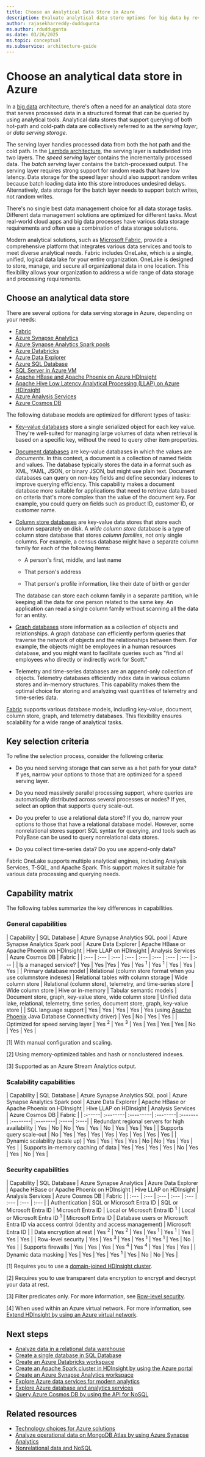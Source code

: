 ```yaml
---
title: Choose an Analytical Data Store in Azure
description: Evaluate analytical data store options for big data by reviewing key selection criteria and a capability matrix to compare database models and features.
author: rajasekharreddy-duddugunta
ms.author: rduddugunta
ms.date: 03/26/2025
ms.topic: conceptual
ms.subservice: architecture-guide
---
```


# Choose an analytical data store in Azure

In a [big data](../big-data/index.yml) architecture, there's often a need for an analytical data store that serves processed data in a structured format that can be queried by using analytical tools. Analytical data stores that support querying of both hot-path and cold-path data are collectively referred to as the *serving layer*, or *data serving storage*.

The serving layer handles processed data from both the hot path and the cold path. In the [Lambda architecture](/azure/architecture/databases/guide/big-data-architectures#lambda-architecture), the serving layer is subdivided into two layers. The *speed serving* layer contains the incrementally processed data. The *batch serving* layer contains the batch-processed output. The serving layer requires strong support for random reads that have low latency. Data storage for the speed layer should also support random writes because batch loading data into this store introduces undesired delays. Alternatively, data storage for the batch layer needs to support batch writes, not random writes.

There's no single best data management choice for all data storage tasks. Different data management solutions are optimized for different tasks. Most real-world cloud apps and big data processes have various data storage requirements and often use a combination of data storage solutions.

Modern analytical solutions, such as [Microsoft Fabric](/fabric/fundamentals/microsoft-fabric-overview), provide a comprehensive platform that integrates various data services and tools to meet diverse analytical needs. Fabric includes OneLake, which is a single, unified, logical data lake for your entire organization. OneLake is designed to store, manage, and secure all organizational data in one location. This flexibility allows your organization to address a wide range of data storage and processing requirements.

## Choose an analytical data store

There are several options for data serving storage in Azure, depending on your needs:

- [Fabric](/fabric/fundamentals/microsoft-fabric-overview)
- [Azure Synapse Analytics](/azure/synapse-analytics/overview-what-is)
- [Azure Synapse Analytics Spark pools](/azure/synapse-analytics/spark/apache-spark-overview)
- [Azure Databricks](/azure/databricks/scenarios/what-is-azure-databricks)
- [Azure Data Explorer](/azure/data-explorer/)
- [Azure SQL Database](/azure/sql-database/)
- [SQL Server in Azure VM](/sql/sql-server/sql-server-technical-documentation)
- [Apache HBase and Apache Phoenix on Azure HDInsight](/azure/hdinsight/hbase/apache-hbase-overview)
- [Apache Hive Low Latency Analytical Processing (LLAP) on Azure HDInsight](/azure/hdinsight/interactive-query/apache-interactive-query-get-started)
- [Azure Analysis Services](/azure/analysis-services/analysis-services-overview)
- [Azure Cosmos DB](/azure/cosmos-db/introduction)

The following database models are optimized for different types of tasks:

- [Key-value databases](../big-data/non-relational-data.yml#keyvalue-data-stores) store a single serialized object for each key value. They're well-suited for managing large volumes of data when retrieval is based on a specific key, without the need to query other item properties.

- [Document databases](../big-data/non-relational-data.yml#document-data-stores) are key-value databases in which the values are *documents*. In this context, a document is a collection of named fields and values. The database typically stores the data in a format such as XML, YAML, JSON, or binary JSON, but might use plain text. Document databases can query on non-key fields and define secondary indexes to improve querying efficiency. This capability makes a document database more suitable for applications that need to retrieve data based on criteria that's more complex than the value of the document key. For example, you could query on fields such as product ID, customer ID, or customer name.

- [Column store databases](../big-data/non-relational-data.yml#columnar-data-stores) are key-value data stores that store each column separately on disk. A *wide column store* database is a type of column store database that stores *column families*, not only single columns. For example, a census database might have a separate column family for each of the following items:

  - A person's first, middle, and last name

  - That person's address

  - That person's profile information, like their date of birth or gender 
  
  The database can store each column family in a separate partition, while keeping all the data for one person related to the same key. An application can read a single column family without scanning all the data for an entity.

- [Graph databases](../big-data/non-relational-data.yml#graph-data-stores) store information as a collection of objects and relationships. A graph database can efficiently perform queries that traverse the network of objects and the relationships between them. For example, the objects might be employees in a human resources database, and you might want to facilitate queries such as "find all employees who directly or indirectly work for Scott."

- Telemetry and time-series databases are an append-only collection of objects. Telemetry databases efficiently index data in various column stores and in-memory structures. This capability makes them the optimal choice for storing and analyzing vast quantities of telemetry and time-series data.

[Fabric](/fabric/fundamentals/microsoft-fabric-overview) supports various database models, including key-value, document, column store, graph, and telemetry databases. This flexibility ensures scalability for a wide range of analytical tasks.

## Key selection criteria

To refine the selection process, consider the following criteria:

- Do you need serving storage that can serve as a hot path for your data? If yes, narrow your options to those that are optimized for a speed serving layer.

- Do you need massively parallel processing support, where queries are automatically distributed across several processes or nodes? If yes, select an option that supports query scale-out.

- Do you prefer to use a relational data store? If you do, narrow your options to those that have a relational database model. However, some nonrelational stores support SQL syntax for querying, and tools such as PolyBase can be used to query nonrelational data stores.

- Do you collect time-series data? Do you use append-only data?

Fabric OneLake supports multiple analytical engines, including Analysis Services, T-SQL, and Apache Spark. This support makes it suitable for various data processing and querying needs.

## Capability matrix

The following tables summarize the key differences in capabilities.

### General capabilities

| Capability | SQL Database | Azure Synapse Analytics SQL pool | Azure Synapse Analytics Spark pool | Azure Data Explorer | Apache HBase or Apache Phoenix on HDInsight | Hive LLAP on HDInsight | Analysis Services | Azure Cosmos DB | Fabric |
| :--- | :--- | :--- | :--- | :--- | :--- | :--- | :--- | :--- |
| Is a managed service? | Yes | Yes |Yes | Yes | Yes <sup>1</sup> | Yes <sup>1</sup> | Yes | Yes | Yes |
| Primary database model | Relational (column store format when you use columnstore indexes) | Relational tables with column storage | Wide column store | Relational (column store), telemetry, and time-series store | Wide column store | Hive or in-memory | Tabular semantic models | Document store, graph, key-value store, wide column store | Unified data lake, relational, telemetry, time series, document store, graph, key-value store |
| SQL language support | Yes | Yes | Yes | Yes | Yes (using [Apache Phoenix](https://phoenix.apache.org/) Java Database Connectivity driver) | Yes | No | Yes | Yes |
| Optimized for speed serving layer | Yes <sup>2</sup> | Yes <sup>3</sup> | Yes | Yes | Yes | Yes | No | Yes | Yes |

[1] With manual configuration and scaling.

[2] Using memory-optimized tables and hash or nonclustered indexes.

[3] Supported as an Azure Stream Analytics output.

### Scalability capabilities

| Capability | SQL Database | Azure Synapse Analytics SQL pool | Azure Synapse Analytics Spark pool | Azure Data Explorer | Apache HBase or Apache Phoenix on HDInsight | Hive LLAP on HDInsight | Analysis Services | Azure Cosmos DB | Fabric |
| :------| :--------| :---------| :--------| :-------| :--------| :--------| :-----| :----|
| Redundant regional servers for high availability |     Yes      |        No         |        No         |       Yes   |            Yes             |           No           |           Yes        |    Yes    |    Yes      |
|             Supports query scale-out             |      No      |        Yes         |        Yes         |         Yes         |         Yes             |          Yes           |           Yes           |    Yes    |    Yes      |
|          Dynamic scalability (scale up)          |     Yes      |        Yes       |        Yes         |        Yes           |             No             |           No           |           Yes           |    Yes    |     Yes      |
|        Supports in-memory caching of data        |     Yes      |        Yes         |        Yes         |            Yes         |        No             |          Yes           |           Yes           |    No     |    Yes      |

### Security capabilities

| Capability | SQL Database | Azure Synapse Analytics | Azure Data Explorer | Apache HBase or Apache Phoenix on HDInsight | Hive LLAP on HDInsight | Analysis Services | Azure Cosmos DB | Fabric |
| :--- | :--- | :--- | :--- | :--- | :--- | :--- | :--- |
| Authentication  | SQL or Microsoft Entra ID | SQL or Microsoft Entra ID | Microsoft Entra ID | Local or Microsoft Entra ID <sup>1</sup> | Local or Microsoft Entra ID <sup>1</sup> | Microsoft Entra ID | Database users or Microsoft Entra ID via access control (identity and access management) | Microsoft Entra ID |
| Data encryption at rest | Yes <sup>2</sup> | Yes <sup>2</sup> | Yes | Yes <sup>1</sup> | Yes <sup>1</sup> | Yes | Yes | Yes |
| Row-level security | Yes | Yes <sup>3</sup> | Yes | Yes <sup>1</sup> | Yes <sup>1</sup> | Yes | No | Yes |
| Supports firewalls | Yes | Yes | Yes | Yes <sup>4</sup> | Yes <sup>4</sup> | Yes | Yes | Yes |
| Dynamic data masking | Yes | Yes | Yes | Yes <sup>1</sup> | Yes | No | No | Yes |

[1] Requires you to use a [domain-joined HDInsight cluster](/azure/hdinsight/domain-joined/apache-domain-joined-introduction).

[2] Requires you to use transparent data encryption to encrypt and decrypt your data at rest.

[3] Filter predicates only. For more information, see [Row-level security](/sql/relational-databases/security/row-level-security).

[4] When used within an Azure virtual network. For more information, see [Extend HDInsight by using an Azure virtual network](/azure/hdinsight/hdinsight-extend-hadoop-virtual-network).

## Next steps

- [Analyze data in a relational data warehouse](/training/modules/design-multidimensional-schema-to-optimize-analytical-workloads)
- [Create a single database in SQL Database](/azure/azure-sql/database/single-database-create-quickstart)
- [Create an Azure Databricks workspace](/azure/databricks/getting-started)
- [Create an Apache Spark cluster in HDInsight by using the Azure portal](/azure/hdinsight/spark/apache-spark-jupyter-spark-sql-use-portal)
- [Create an Azure Synapse Analytics workspace](/azure/synapse-analytics/get-started-create-workspace)
- [Explore Azure data services for modern analytics](/training/modules/explore-azure-data-services-for-modern-analytics)
- [Explore Azure database and analytics services](/training/modules/azure-database-fundamentals)
- [Query Azure Cosmos DB by using the API for NoSQL](/azure/cosmos-db/nosql/tutorial-query)

## Related resources

- [Technology choices for Azure solutions](../../guide/technology-choices/technology-choices-overview.md)
- [Analyze operational data on MongoDB Atlas by using Azure Synapse Analytics](../../databases/architecture/azure-synapse-analytics-integrate-mongodb-atlas.yml)
- [Nonrelational data and NoSQL](../../data-guide/big-data/non-relational-data.yml)
